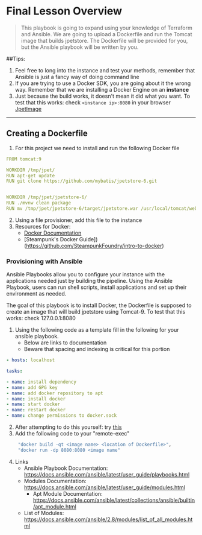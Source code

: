 # Final Lesson Overview
>This playbook is going to expand using your knowledge of Terraform and  Ansible.
We are going to upload a Dockerfile and run the Tomcat image that builds jpetstore.
> The Dockerfile will be provided for you, but the Ansible playbook will be written by you.

##Tips:
1. Feel free to long into the instance and test your methods, remember that Ansible is just a fancy way of doing command line
2. If you are trying to use a Docker SDK, you are going about it the wrong way. Remember that we are installing a Docker Engine on an **instance**
3. Just because the build works, it doesn't mean it did what you want. To test that this works: check ```<instance ip>:8080``` in your browser
[JpetImage](!)
 ---
## Creating a Dockerfile
1. For this project we need to install and run the following Docker file
```yaml
FROM tomcat:9

WORKDIR /tmp/jpet/
RUN apt-get update
RUN git clone https://github.com/mybatis/jpetstore-6.git


WORKDIR /tmp/jpet/jpetstore-6/
RUN ./mvnw clean package
RUN mv /tmp/jpet/jpetstore-6/target/jpetstore.war /usr/local/tomcat/webapps/ROOT.war

```
2. Using a file provisioner, add this file to the instance
3. Resources for Docker:
    + [Docker Documentation](https://docs.docker.com/)
    + [Steampunk's Docker Guide])(https://github.com/SteampunkFoundry/intro-to-docker)


### Provisioning with Ansible

Ansible Playbooks allow you to configure your instance with the applications needed just by building the pipeline. Using the Ansible Playbook, users can run shell scripts, install applications and set up their environment as needed.

The goal of this playbook is to install Docker, the Dockerfile is supposed to create an image that will build jpetstore using Tomcat-9. To test that this works: check 127.0.0.1:8080
1. Using the following code as a template fill in the following for your ansible playbook.
    + Below are links to documentation
    + Beware that spacing and indexing is critical for this portion

```yaml
- hosts: localhost

tasks:

- name: install dependency
- name: add GPG key
- name: add docker repository to apt
- name: install docker
- name: start docker
- name: restart docker
- name: change permissions to docker.sock

```
2. After attempting to do this yourself: try [this](https://medium.com/@pierangelo1982/install-docker-with-ansible-d078ad7b0a54)
3. Add the following code to your "remote-exec"
    ```terraform
     "docker build -qt <image name> <location of Dockerfile>",
     "docker run -dp 8080:8080 <image name"
     ```
4. Links
    + Ansible Playbook Documentation: https://docs.ansible.com/ansible/latest/user_guide/playbooks.html
    + Modules Documentation: https://docs.ansible.com/ansible/latest/user_guide/modules.html
        + Apt Module Documentation: https://docs.ansible.com/ansible/latest/collections/ansible/builtin/apt_module.html
    + List of Modules: https://docs.ansible.com/ansible/2.8/modules/list_of_all_modules.html


